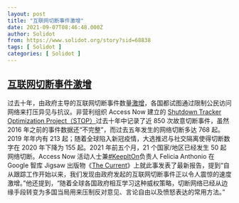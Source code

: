 ```yaml
---
layout: post
title: "互联网切断事件激增"
date: 2021-09-07T08:46:48.000Z
author: Solidot
from: https://www.solidot.org/story?sid=68838
tags: [ Solidot ]
categories: [ Solidot ]
---
```

<!--1631004408000-->
[互联网切断事件激增](https://www.solidot.org/story?sid=68838)
------

<div>
过去十年，由政府主导的互联网切断事件数量<a href="https://www.theverge.com/2021/9/1/22649909/internet-sthudowns-government-freedom-speech-data-access-now-jigsaw">激增</a>，各国都试图通过限制公民访问网络来打压异见与抗议。非营利组织 Access Now 建立的 <a href="https://www.accessnow.org/keepiton/" target="_blank">Shutdown Tracker Optimization Project（STOP）</a>过去十年中记录了近 850 次故意切断事件，虽然 2016 年之前的事件数据还“不完整”，而过去五年发生的网络切断多达 768 起。2019 年年内有 213 起；随着全球陷入新冠疫情，大选推迟与社交隔离使得切断数字在 2020 年下降为 155 起。2021 年前五个月，21 个国家/地区已经发生 50 起网络切断。Access Now 活动人士兼<a href="https://www.accessnow.org/keepiton/" target="_blank">#KeepItOn</a>负责人 Felicia Anthonio 在 Google 智库 Jigsaw 出版物《<a href="https://jigsaw.google.com/the-current/shutdown/">The Current</a>》上就此事发表了最新报告，提到“自从跟踪工作开始以来，我们发现由政府发起的互联网切断事件正以令人震惊的速度激增。”他还提到，“随着全球各国政府相互学习这种威权策略，切断网络已经从边缘手段转变为多国当局用来压制反对意见、言论自由以及愤怒表达的常用方法。”
</div>
